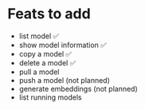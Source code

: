 
# Feats to add

- list model ✅
- show model information ✅
- copy a model ✅
- delete a model ✅
- pull a model
- push a model (not planned)
- generate embeddings (not planned)
- list running models
